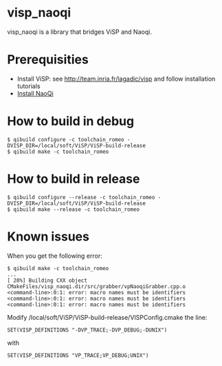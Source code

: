visp_naoqi
==========

visp_naoqi is a library that bridges ViSP and Naoqi.

# Prerequisities

- Install ViSP: see <http://team.inria.fr/lagadic/visp> and follow installation tutorials 
- [Install NaoQi](http://jokla.me/robotics/visp_naoqi/)

# How to build in debug

	$ qibuild configure -c toolchain_romeo -DVISP_DIR=/local/soft/ViSP/ViSP-build-release
	$ qibuild make -c toolchain_romeo

# How to build in release

	$ qibuild configure --release -c toolchain_romeo -DVISP_DIR=/local/soft/ViSP/ViSP-build-release
	$ qibuild make --release -c toolchain_romeo


# Known issues

When you get the following error:

	$ qibuild make -c toolchain_romeo
	...
	[ 20%] Building CXX object CMakeFiles/visp_naoqi.dir/src/grabber/vpNaoqiGrabber.cpp.o
	<command-line>:0:1: error: macro names must be identifiers
	<command-line>:0:1: error: macro names must be identifiers
	<command-line>:0:1: error: macro names must be identifiers

Modify /local/soft/ViSP/ViSP-build-release/VISPConfig.cmake the line:

	SET(VISP_DEFINITIONS "-DVP_TRACE;-DVP_DEBUG;-DUNIX")

with

	SET(VISP_DEFINITIONS "VP_TRACE;VP_DEBUG;UNIX")



